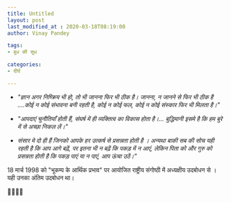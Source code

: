 ```yaml
---
title: Untitled
layout: post
last_modified_at : 2020-03-18T08:19:00
author: Vinay Pandey

tags:
- बुध की सुध

categories:
- दीर्घ

---
```


-  _"ज्ञान अगर निष्क्रिय भी हो, तो भी जानना फिर भी ठीक है।  जानना, न जानने से फिर भी ठीक है ....कोई न कोई संभावना बनी रहती है, कोई न कोई फल, कोई न कोई संस्कार फिर भी मिलता है।"_

-  _"आपदाएं चुनौतियाँ होती हैं, संघर्ष में ही व्यक्तित्व का विकास होता है।... बुद्धिमानी इसमे है कि हम बुरे में से अच्छा निकल लें।"_

- _संसार मे दो ही हैं जिनको आपके हर उत्कर्ष से प्रसन्नता होती है । अन्यथा बाकी सब की सोच यही रहती है कि आप आगे बढ़ें, पर इतना भी न बढ़ें कि पकड़ में न आएं, लेकिन पिता को और गुरु को प्रसन्नता होती है कि पकड़ पाएं या न पाएं, आप ऊंचा उठें।"_


18 मार्च 1998 को "भूकम्प के आर्थिक प्रभाव" पर आयोजित राष्ट्रीय संगोष्ठी में अध्यक्षीय उदबोधन से । यही उनका अंतिम उदबोधन था। 

🙏🌷🌷🙏
